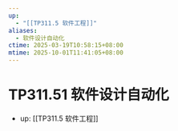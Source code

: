 ```yaml
---
up:
  - "[[TP311.5 软件工程]]"
aliases:
  - 软件设计自动化
ctime: 2025-03-19T10:58:15+08:00
mtime: 2025-10-01T11:41:05+08:00
---
```


# TP311.51 软件设计自动化

- up: [[TP311.5 软件工程]]
